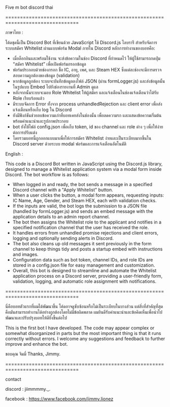Five m bot discord thai

===============================================================================

ภาษาไทย : 

โค้ดชุดนี้เป็น Discord Bot ที่เขียนด้วย JavaScript ใช้ Discord.js ไลบรารี สำหรับจัดการระบบสมัคร Whitelist ผ่านแบบฟอร์ม Modal ภายใน Discord
หลักการทำงานของบอทคือ:

- เมื่อล็อกอินและพร้อมใช้งาน จะส่งข้อความในช่อง Discord ที่กำหนดไว้ ให้ผู้ใช้สามารถกดปุ่ม “สมัคร Whitelist” เพื่อเปิดฟอร์มกรอกข้อมูล
- ฟอร์มประกอบด้วยช่องกรอก ชื่อ IC, อายุ, เพศ, และ Steam HEX ซึ่งแต่ละช่องจะมีการตรวจสอบความถูกต้องของข้อมูล (validation)
- หากข้อมูลถูกต้อง ระบบจะบันทึกข้อมูลลงไฟล์ JSON (ผ่าน formLogger.js) และส่งข้อมูลนั้นในรูปแบบ Embed ไปยังช่องรายงานที่ Admin ดูแล
- หลังจากนั้นระบบจะมอบ Role Whitelist ให้ผู้สมัคร และแจ้งเตือนในช่องแจ้งเตือนว่าได้รับ Role เรียบร้อยแล้ว
- มีระบบจัดการ Error ทั้งจาก process unhandledRejection และ client error เพื่อส่งแจ้งเตือนหรือเก็บ log ใน Discord
- ยังมีฟังก์ชันช่วยลบข้อความเก่าที่บอทเคยส่งในช่องนั้น เพื่อลดความรก และแสดงข้อความเริ่มต้นพร้อมคำแนะนำและรูปภาพประกอบ
- bot ยังใช้ไฟล์ config.json เพื่อเก็บ token, id ของ channel และ role ต่าง ๆ เพื่อให้ง่ายต่อการปรับแต่ง
- โดยรวมบอทนี้ถูกออกแบบมาเพื่อให้การสมัคร Whitelist ง่ายและเป็นระเบียบมากขึ้นใน Discord server ด้วยระบบ modal ฟอร์มและการแจ้งเตือนอัตโนมัติ

English :

This code is a Discord Bot written in JavaScript using the Discord.js library, designed to manage a Whitelist application system via a modal form inside Discord.
The bot workflow is as follows:

- When logged in and ready, the bot sends a message in a specified Discord channel with a "Apply Whitelist" button.
- When a user clicks the button, a modal form appears, requesting inputs: IC Name, Age, Gender, and Steam HEX, each with validation checks.
- If the inputs are valid, the bot logs the submission to a JSON file (handled by formLogger.js) and sends an embed message with the application details to an admin report channel.
- The bot then assigns the Whitelist role to the applicant and notifies in a specified notification channel that the user has received the role.
- It handles errors from unhandled promise rejections and client errors, logging and optionally sending alerts in Discord.
- The bot also cleans up old messages it sent previously in the form channel to keep things tidy and posts a startup embed with instructions and images.
- Configuration data such as bot token, channel IDs, and role IDs are stored in a config.json file for easy management and customization.
- Overall, this bot is designed to streamline and automate the Whitelist application process on a Discord server, providing a user-friendly form, validation, logging, and automatic role assignment with notifications.

===============================================================================

นี่คือบอทตัวแรกที่ผมได้พัฒนาขึ้น โค้ดอาจดูซับซ้อนหรือไม่เป็นระเบียบในบางส่วน
แต่สิ่งที่สำคัญที่สุดคือมันสามารถทำงานได้อย่างถูกต้องโดยไม่มีข้อผิดพลาด
ผมยินดีรับคำแนะนำและข้อคิดเห็นเพื่อนำไปพัฒนาและปรับปรุงบอทให้ดียิ่งขึ้นต่อไป

This is the first bot I have developed. The code may appear complex or somewhat disorganized in parts
but the most important thing is that it runs correctly without errors. 
I welcome any suggestions and feedback to further improve and enhance the bot.

ขอบคุณ จิมมี่
Thanks, Jimmy.

===============================================================================

contact 

discord : jiimmmmy._.

facebook : https://www.facebook.com/jimmy.lionez
